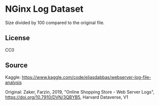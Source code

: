 # NGinx Log Dataset

Size divided by 100 compared to the original file.

## License

CC0

## Source

Kaggle: https://www.kaggle.com/code/eliasdabbas/webserver-log-file-analysis

Original: Zaker, Farzin, 2019, "Online Shopping Store - Web Server Logs",  https://doi.org/10.7910/DVN/3QBYB5, Harvard Dataverse, V1
